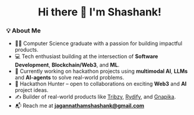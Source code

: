 <h1 align="center">Hi there 👋 I'm Shashank!</h1>

<h3 align="left">💡 About Me</h3>

- 👨‍🎓 Computer Science graduate with a passion for building impactful products.  
- 💻 Tech enthusiast building at the intersection of **Software Development**, **Blockchain/Web3**, and **ML**.  
- 🧠 Currently working on hackathon projects using **multimodal AI**, **LLMs** and **AI-agents** to solve real-world problems.
- 🚀 Hackathon Hunter – open to collaborations on exciting **Web3** and **AI** project ideas.  
- ✍️ Builder of real-world products like [Tribzy](http://tribzy.com/), [Rydify](https://rydify.co), and [Gnapika](http://gnapika.in/).  
- 📬 Reach me at **jagannathamshashank@gmail.com**  

















